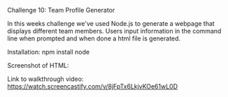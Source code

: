 Challenge 10: Team Profile Generator

In this weeks challenge we've used Node.js to generate a webpage that displays different team members. Users input information in the command line when prompted and when done a html file is generated. 

Installation: 
npm install node

Screenshot of HTML: 

Link to walkthrough video: 
https://watch.screencastify.com/v/8jFpTx6LkjvKOe61wL0D
